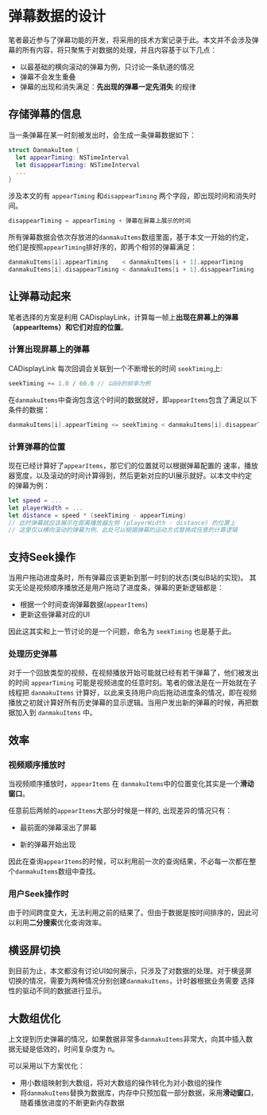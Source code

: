 # 弹幕数据的设计

笔者最近参与了弹幕功能的开发，将采用的技术方案记录于此。本文并不会涉及弹幕的所有内容，将只聚焦于对数据的处理，并且内容基于以下几点：

- 以最基础的横向滚动的弹幕为例，只讨论一条轨道的情况
- 弹幕不会发生重叠
- 弹幕的出现和消失满足：**先出现的弹幕一定先消失** 的规律

## 存储弹幕的信息
当一条弹幕在某一时刻被发出时，会生成一条弹幕数据如下：
```swift
struct DanmakuItem {
  let appearTiming: NSTimeInterval
  let disappearTiming: NSTimeInterval
  ...
}
```
涉及本文的有 `appearTiming` 和`disappearTiming` 两个字段，即出现时间和消失时间。
```swift
disappearTiming = appearTiming + 弹幕在屏幕上展示的时间
```
所有弹幕数据会依次存放进的`danmakuItems`数组里面，基于本文一开始的约定，他们是按照`appearTiming`排好序的，即两个相邻的弹幕满足：
```swift
danmakuItems[i].appearTiming    < danmakuItems[i + 1].appearTiming
danmakuItems[i].disappearTiming < danmakuItems[i + 1].disappearTiming
```

## 让弹幕动起来

笔者选择的方案是利用 CADisplayLink，计算每一帧上**出现在屏幕上的弹幕（appearItems）**和**它们对应的位置**。
### 计算出现屏幕上的弹幕
CADisplayLink 每次回调会关联到一个不断增长的时间 `seekTiming`上:

```swift
seekTiming += 1.0 / 60.0 // 以60的帧率为例
```

在`danmakuItems`中查询包含这个时间的数据就好，即`appearItems`包含了满足以下条件的数据：

```swift
danmakuItems[i].appearTiming <= seekTiming < danmakuItems[i].disappearTiming
```
### 计算弹幕的位置
现在已经计算好了`appearItems`，那它们的位置就可以根据弹幕配置的 速率，播放器宽度，以及滚动的时间计算得到，然后更新对应的UI展示就好。以本文中约定的弹幕为例：

```swift
let speed = ... 
let playerWidth = ...
let distance = speed * (seekTiming - appearTiming) 
// 此时弹幕就应该展示在距离播放器左侧 (playerWidth - distance) 的位置上
// 这里仅以横向滚动的弹幕为例，此处可以根据弹幕的运动方式替换成任意的计算逻辑
```

## 支持Seek操作
当用户拖动进度条时，所有弹幕应该更新到那一时刻的状态(类似B站的实现)。
其实无论是视频顺序播放还是用户拖动了进度条，弹幕的更新逻辑都是：
- 根据一个时间查询弹幕数据(`appearItems`)
- 更新这些弹幕对应的UI

因此这其实和上一节讨论的是一个问题，命名为 `seekTiming` 也是基于此。

### 处理历史弹幕

对于一个回放类型的视频，在视频播放开始可能就已经有若干弹幕了，他们被发出的时间 `appearTiming` 可能是视频进度的任意时刻。笔者的做法是在一开始就在子线程把 `danmakuItems` 计算好，以此来支持用户向后拖动进度条的情况，即在视频播放之初就计算好所有历史弹幕的显示逻辑。当用户发出新的弹幕的时候，再把数据加入到  `danmakuItems` 中。

## 效率
### 视频顺序播放时
当视频顺序播放时，`appearItems` 在 `danmakuItems`中的位置变化其实是一个**滑动窗口**。

任意前后两帧的`appearItems`大部分时候是一样的, 出现差异的情况只有：

- 最前面的弹幕滚出了屏幕

- 新的弹幕开始出现


因此在查询`appearItems`的时候，可以利用前一次的查询结果，不必每一次都在整个`danmakuItems`数组中查找。

### 用户Seek操作时
由于时间跨度变大，无法利用之前的结果了。但由于数据是按时间排序的，因此可以利用**二分搜索**优化查询效率。

## 横竖屏切换
到目前为止，本文都没有讨论UI如何展示，只涉及了对数据的处理。对于横竖屏切换的情况，需要为两种情况分别创建`danmakuItems`，计时器根据业务需要 选择性的驱动不同的数据进行显示。

## 大数组优化

上文提到历史弹幕的情况，如果数据非常多`danmakuItems`非常大，向其中插入数据无疑是低效的，时间复杂度为 n。

可以采用以下方案优化：

- 用小数组映射到大数组，将对大数组的操作转化为对小数组的操作
- 将`danmakuItems`替换为数据库，内存中只预加载一部分数据，采用**滑动窗口**，随着播放进度的不断更新内存数据

